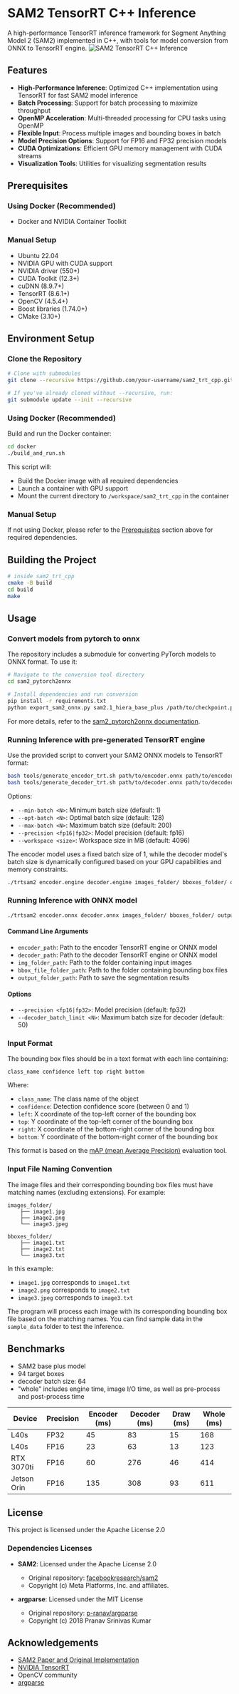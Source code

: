 # SAM2 TensorRT C++ Inference

A high-performance TensorRT inference framework for Segment Anything Model 2 (SAM2) implemented in C++, with tools for model conversion from ONNX to TensorRT engine.
![SAM2 TensorRT C++ Inference](assets/thumbnail.jpg)

## Features

- **High-Performance Inference**: Optimized C++ implementation using TensorRT for fast SAM2 model inference
- **Batch Processing**: Support for batch processing to maximize throughput
- **OpenMP Acceleration**: Multi-threaded processing for CPU tasks using OpenMP
- **Flexible Input**: Process multiple images and bounding boxes in batch
- **Model Precision Options**: Support for FP16 and FP32 precision models
- **CUDA Optimizations**: Efficient GPU memory management with CUDA streams
- **Visualization Tools**: Utilities for visualizing segmentation results

## Prerequisites

### Using Docker (Recommended)
- Docker and NVIDIA Container Toolkit

### Manual Setup
- Ubuntu 22.04
- NVIDIA GPU with CUDA support
- NVIDIA driver (550+)
- CUDA Toolkit (12.3+)
- cuDNN (8.9.7+)
- TensorRT (8.6.1+)
- OpenCV (4.5.4+)
- Boost libraries (1.74.0+)
- CMake (3.10+)

## Environment Setup

### Clone the Repository
```bash
# Clone with submodules
git clone --recursive https://github.com/your-username/sam2_trt_cpp.git

# If you've already cloned without --recursive, run:
git submodule update --init --recursive
```

### Using Docker (Recommended)

Build and run the Docker container:
```bash
cd docker
./build_and_run.sh
```

This script will:
- Build the Docker image with all required dependencies
- Launch a container with GPU support
- Mount the current directory to `/workspace/sam2_trt_cpp` in the container

### Manual Setup

If not using Docker, please refer to the [Prerequisites](#prerequisites) section above for required dependencies.

## Building the Project

```bash
# inside sam2_trt_cpp
cmake -B build
cd build
make
```

## Usage

### Convert models from pytorch to onnx

The repository includes a submodule for converting PyTorch models to ONNX format. To use it:

```bash
# Navigate to the conversion tool directory
cd sam2_pytorch2onnx

# Install dependencies and run conversion
pip install -r requirements.txt
python export_sam2_onnx.py sam2.1_hiera_base_plus /path/to/checkpoint.pt
```

For more details, refer to the [sam2_pytorch2onnx documentation](https://github.com/tier4/sam2_pytorch2onnx/blob/main/README.md).

### Running Inference with pre-generated TensorRT engine

Use the provided script to convert your SAM2 ONNX models to TensorRT format:

```bash
bash tools/generate_encoder_trt.sh path/to/encoder.onnx path/to/encoder.engine [options]
bash tools/generate_decoder_trt.sh path/to/decoder.onnx path/to/decoder.engine [options]
```

Options:
- `--min-batch <N>`: Minimum batch size (default: 1)
- `--opt-batch <N>`: Optimal batch size (default: 128)
- `--max-batch <N>`: Maximum batch size (default: 200)
- `--precision <fp16|fp32>`: Model precision (default: fp16)
- `--workspace <size>`: Workspace size in MB (default: 4096)

The encoder model uses a fixed batch size of 1, while the decoder model's batch size is dynamically configured based on your GPU capabilities and memory constraints.

```bash
./trtsam2 encoder.engine decoder.engine images_folder/ bboxes_folder/ output_folder/ [options]
```

### Running Inference with ONNX model

```bash
./trtsam2 encoder.onnx decoder.onnx images_folder/ bboxes_folder/ output_folder/ [options]
```

#### Command Line Arguments

- `encoder_path`: Path to the encoder TensorRT engine or ONNX model
- `decoder_path`: Path to the decoder TensorRT engine or ONNX model
- `img_folder_path`: Path to the folder containing input images
- `bbox_file_folder_path`: Path to the folder containing bounding box files
- `output_folder_path`: Path to save the segmentation results

#### Options

- `--precision <fp16|fp32>`: Model precision (default: fp32)
- `--decoder_batch_limit <N>`: Maximum batch size for decoder (default: 50)

### Input Format

The bounding box files should be in a text format with each line containing:
```
class_name confidence left top right bottom
```

Where:
- `class_name`: The class name of the object
- `confidence`: Detection confidence score (between 0 and 1)
- `left`: X coordinate of the top-left corner of the bounding box
- `top`: Y coordinate of the top-left corner of the bounding box
- `right`: X coordinate of the bottom-right corner of the bounding box
- `bottom`: Y coordinate of the bottom-right corner of the bounding box

This format is based on the [mAP (mean Average Precision)](https://github.com/Cartucho/mAP) evaluation tool.

### Input File Naming Convention

The image files and their corresponding bounding box files must have matching names (excluding extensions). For example:

```
images_folder/
    ├── image1.jpg
    ├── image2.png
    └── image3.jpeg

bboxes_folder/
    ├── image1.txt
    ├── image2.txt
    └── image3.txt
```

In this example:
- `image1.jpg` corresponds to `image1.txt`
- `image2.png` corresponds to `image2.txt`
- `image3.jpeg` corresponds to `image3.txt`

The program will process each image with its corresponding bounding box file based on the matching names. You can find sample data in the `sample_data` folder to test the inference.

## Benchmarks
- SAM2 base plus model
- 94 target boxes
- decoder batch size: 64
- "whole" includes engine time, image I/O time, as well as pre-process and post-process time

| Device | Precision | Encoder (ms) | Decoder (ms) | Draw (ms) | Whole (ms) |
|--------|-----------|------------|--------------|--------------|------------|
| L40s | FP32 | 45 | 83 | 15 | 168 |
| L40s | FP16 | 23 | 63 | 13 | 123 |
| RTX 3070ti | FP16 | 60 | 276 | 46 | 414 |
| Jetson Orin | FP16 | 135 | 308 | 93 | 611 |


## License

This project is licensed under the Apache License 2.0

### Dependencies Licenses

- **SAM2**: Licensed under the Apache License 2.0
  - Original repository: [facebookresearch/sam2](https://github.com/facebookresearch/sam2)
  - Copyright (c) Meta Platforms, Inc. and affiliates.

- **argparse**: Licensed under the MIT License
  - Original repository: [p-ranav/argparse](https://github.com/p-ranav/argparse)
  - Copyright (c) 2018 Pranav Srinivas Kumar

## Acknowledgements

- [SAM2 Paper and Original Implementation](https://github.com/facebookresearch/sam2)
- [NVIDIA TensorRT](https://developer.nvidia.com/tensorrt)
- OpenCV community
- [argparse](https://github.com/p-ranav/argparse)
